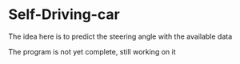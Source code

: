 # Self-Driving-car

The idea here is to predict the steering angle with the available data

The program is not yet complete, still working on it
